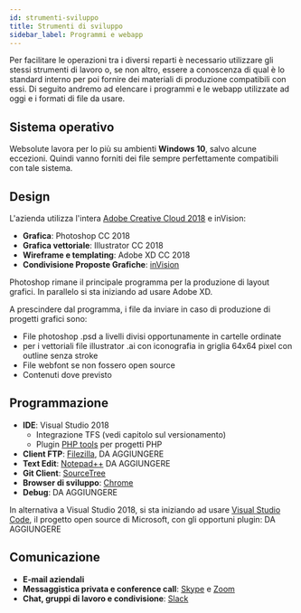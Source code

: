 ```yaml
---
id: strumenti-sviluppo
title: Strumenti di sviluppo
sidebar_label: Programmi e webapp
---
```


Per facilitare le operazioni tra i diversi reparti è necessario utilizzare gli stessi strumenti di lavoro o, se non altro, essere a conoscenza di qual è lo standard interno per poi fornire dei materiali di produzione compatibili con essi. Di seguito andremo ad elencare i programmi e le webapp utilizzate ad oggi e i formati di file da usare.

## Sistema operativo

Websolute lavora per lo più su ambienti __Windows 10__, salvo alcune eccezioni. 
Quindi vanno forniti dei file sempre perfettamente compatibili con tale sistema.

## Design

L'azienda utilizza l'intera [Adobe Creative Cloud 2018](https://www.adobe.com/it/creativecloud.html) e inVision:

* __Grafica__: Photoshop CC 2018
* __Grafica vettoriale__: Illustrator CC 2018
* __Wireframe e templating__: Adobe XD CC 2018
* __Condivisione Proposte Grafiche__: [inVision](https://www.invisionapp.com/)

Photoshop rimane il principale programma per la produzione di layout grafici. In parallelo si sta iniziando ad usare Adobe XD.

A prescindere dal programma, i file da inviare in caso di produzione di progetti grafici sono: 
- File photoshop .psd a livelli divisi opportunamente in cartelle ordinate
- per i vettoriali file illustrator .ai con iconografia in griglia 64x64 pixel con outline senza stroke
- File webfont se non fossero open source
- Contenuti dove previsto


## Programmazione

* __IDE__: Visual Studio 2018
    * Integrazione TFS (vedi capitolo sul versionamento)
    * Plugin [PHP tools](https://marketplace.visualstudio.com/items?itemName=DEVSENSE.PHPToolsforVisualStudio) per progetti PHP
* __Client FTP__: [Filezilla](https://filezilla-project.org/), DA AGGIUNGERE
* __Text Edit__: [Notepad++](https://notepad-plus-plus.org/download/v7.5.8.html) DA AGGIUNGERE
* __Git Client__: [SourceTree](https://www.sourcetreeapp.com/)
* __Browser di sviluppo__: [Chrome](https://www.google.com/chrome/)
* __Debug__: DA AGGIUNGERE

In alternativa a Visual Studio 2018, si sta iniziando ad usare [Visual Studio Code](https://code.visualstudio.com/), il progetto open source di Microsoft, con gli opportuni plugin: DA AGGIUNGERE

## Comunicazione

* __E-mail aziendali__
* __Messaggistica privata e conference call__: [Skype](https://www.skype.com/it/) e [Zoom](https://zoom.us/)
* __Chat, gruppi di lavoro e condivisione__: [Slack](https://slack.com/)